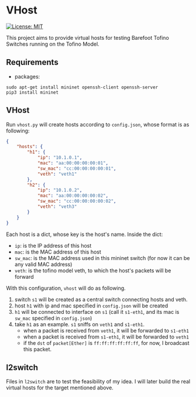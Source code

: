 # VHost

[![License: MIT](https://img.shields.io/badge/License-MIT-blue.svg)](https://github.com/RabbitWhite1/vhost/blob/master/LICENSE)

This project aims to provide virtual hosts for testing Barefoot Tofino Switches running on the Tofino Model.

## Requirements

- packages:
```shell
sudo apt-get install mininet openssh-client openssh-server
pip3 install mininet
```


## VHost

Run `vhost.py` will create hosts according to `config.json`, whose format is as following:

```json
{
    "hosts": {
        "h1": {
            "ip": "10.1.0.1",
            "mac": "aa:00:00:00:00:01",
            "sw_mac": "cc:00:00:00:00:01",
            "veth": "veth1"
        },
        "h2": {
            "ip": "10.1.0.2",
            "mac": "aa:00:00:00:00:02",
            "sw_mac": "cc:00:00:00:00:02",
            "veth": "veth3"
        }
    }
}
```

Each host is a dict, whose key is the host's name. Inside the dict:
- `ip`: is the IP address of this host
- `mac`: is the MAC address of this host
- `sw_mac`: is the MAC address used in this mininet switch (for now it can be any valid MAC address)
- `veth`: is the tofino model veth, to which the host's packets will be forward

With this configuration, `vhost` will do as following. 
1. switch `s1` will be created as a central switch connecting hosts and veth.
2. host `h1` with ip and mac specified in `config.json` will be created
3. `h1` will be connected to interface on `s1` (call it `s1-eth1`, and its mac is `sw_mac` specified in `config.json`)
4. take `h1` as an example. `s1` sniffs on `veth1` and `s1-eth1`. 
    - when a packet is received from `veth1`, it will be forwarded to `s1-eth1`
    - when a packet is received from `s1-eth1`, it will be forwarded to `veth1`
    - if the `dst` of `packet[Ether]` is `ff:ff:ff:ff:ff:ff`, for now, I broadcast this packet.

## l2switch

Files in `l2switch` are to test the feasibility of my idea. I will later build the real virtual hosts for the target mentioned above.